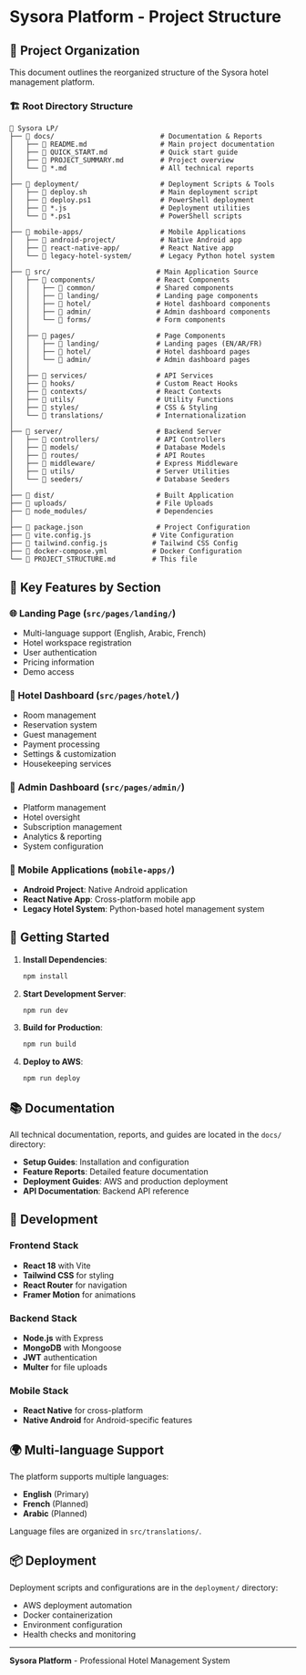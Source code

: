 # Sysora Platform - Project Structure

## 📁 Project Organization

This document outlines the reorganized structure of the Sysora hotel management platform.

### 🏗️ Root Directory Structure

```
📁 Sysora LP/
├── 📁 docs/                          # Documentation & Reports
│   ├── 📄 README.md                  # Main project documentation
│   ├── 📄 QUICK_START.md             # Quick start guide
│   ├── 📄 PROJECT_SUMMARY.md         # Project overview
│   └── 📄 *.md                       # All technical reports
│
├── 📁 deployment/                    # Deployment Scripts & Tools
│   ├── 📄 deploy.sh                  # Main deployment script
│   ├── 📄 deploy.ps1                 # PowerShell deployment
│   ├── 📄 *.js                       # Deployment utilities
│   └── 📄 *.ps1                      # PowerShell scripts
│
├── 📁 mobile-apps/                   # Mobile Applications
│   ├── 📁 android-project/           # Native Android app
│   ├── 📁 react-native-app/          # React Native app
│   └── 📁 legacy-hotel-system/       # Legacy Python hotel system
│
├── 📁 src/                          # Main Application Source
│   ├── 📁 components/               # React Components
│   │   ├── 📁 common/               # Shared components
│   │   ├── 📁 landing/              # Landing page components
│   │   ├── 📁 hotel/                # Hotel dashboard components
│   │   ├── 📁 admin/                # Admin dashboard components
│   │   └── 📁 forms/                # Form components
│   │
│   ├── 📁 pages/                    # Page Components
│   │   ├── 📁 landing/              # Landing pages (EN/AR/FR)
│   │   ├── 📁 hotel/                # Hotel dashboard pages
│   │   └── 📁 admin/                # Admin dashboard pages
│   │
│   ├── 📁 services/                 # API Services
│   ├── 📁 hooks/                    # Custom React Hooks
│   ├── 📁 contexts/                 # React Contexts
│   ├── 📁 utils/                    # Utility Functions
│   ├── 📁 styles/                   # CSS & Styling
│   └── 📁 translations/             # Internationalization
│
├── 📁 server/                       # Backend Server
│   ├── 📁 controllers/              # API Controllers
│   ├── 📁 models/                   # Database Models
│   ├── 📁 routes/                   # API Routes
│   ├── 📁 middleware/               # Express Middleware
│   ├── 📁 utils/                    # Server Utilities
│   └── 📁 seeders/                  # Database Seeders
│
├── 📁 dist/                         # Built Application
├── 📁 uploads/                      # File Uploads
├── 📁 node_modules/                 # Dependencies
│
├── 📄 package.json                  # Project Configuration
├── 📄 vite.config.js               # Vite Configuration
├── 📄 tailwind.config.js           # Tailwind CSS Config
├── 📄 docker-compose.yml           # Docker Configuration
└── 📄 PROJECT_STRUCTURE.md         # This file
```

## 🎯 Key Features by Section

### 🌐 Landing Page (`src/pages/landing/`)
- Multi-language support (English, Arabic, French)
- Hotel workspace registration
- User authentication
- Pricing information
- Demo access

### 🏨 Hotel Dashboard (`src/pages/hotel/`)
- Room management
- Reservation system
- Guest management
- Payment processing
- Settings & customization
- Housekeeping services

### 👑 Admin Dashboard (`src/pages/admin/`)
- Platform management
- Hotel oversight
- Subscription management
- Analytics & reporting
- System configuration

### 📱 Mobile Applications (`mobile-apps/`)
- **Android Project**: Native Android application
- **React Native App**: Cross-platform mobile app
- **Legacy Hotel System**: Python-based hotel management system

## 🚀 Getting Started

1. **Install Dependencies**:
   ```bash
   npm install
   ```

2. **Start Development Server**:
   ```bash
   npm run dev
   ```

3. **Build for Production**:
   ```bash
   npm run build
   ```

4. **Deploy to AWS**:
   ```bash
   npm run deploy
   ```

## 📚 Documentation

All technical documentation, reports, and guides are located in the `docs/` directory:

- **Setup Guides**: Installation and configuration
- **Feature Reports**: Detailed feature documentation
- **Deployment Guides**: AWS and production deployment
- **API Documentation**: Backend API reference

## 🔧 Development

### Frontend Stack
- **React 18** with Vite
- **Tailwind CSS** for styling
- **React Router** for navigation
- **Framer Motion** for animations

### Backend Stack
- **Node.js** with Express
- **MongoDB** with Mongoose
- **JWT** authentication
- **Multer** for file uploads

### Mobile Stack
- **React Native** for cross-platform
- **Native Android** for Android-specific features

## 🌍 Multi-language Support

The platform supports multiple languages:
- **English** (Primary)
- **French** (Planned)
- **Arabic** (Planned)

Language files are organized in `src/translations/`.

## 📦 Deployment

Deployment scripts and configurations are in the `deployment/` directory:
- AWS deployment automation
- Docker containerization
- Environment configuration
- Health checks and monitoring

---

**Sysora Platform** - Professional Hotel Management System
